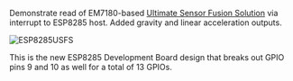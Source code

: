 Demonstrate read of EM7180-based [Ultimate Sensor Fusion Solution](https://www.tindie.com/products/onehorse/ultimate-sensor-fusion-solution/) via interrupt to ESP8285 host. Added gravity and linear acceleration outputs.

![ESP8285USFS](https://cloud.githubusercontent.com/assets/6698410/16817464/b3203a10-48f7-11e6-9bb9-abfbbcac2422.jpg)

This is the new ESP8285 Development Board design that breaks out GPIO pins 9 and 10 as well for a total of 13 GPIOs.
